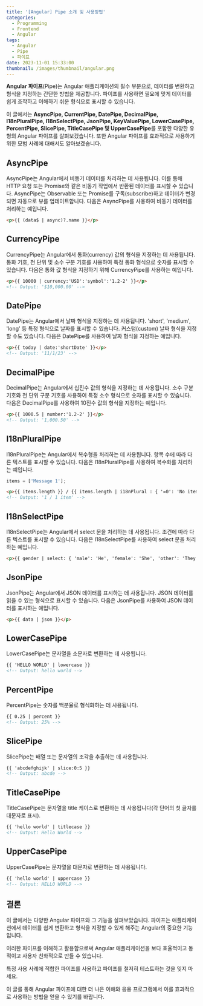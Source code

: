 ```yaml
---
title: '[Angular] Pipe 소개 및 사용방법'
categories:
  - Programming
  - Frontend
  - Angular
tags:
  - Angular
  - Pipe
  - 파이프
date: 2023-11-01 15:33:00
thumbnail: /images/thumbnail/angular.png
---
```


**Angular 파이프**(Pipe)는 Angular 애플리케이션의 필수 부분으로, 데이터를 변환하고 형식을 지정하는 간단한 방법을 제공합니다. 파이프를 사용하면 필요에 맞게 데이터를 쉽게 조작하고 이해하기 쉬운 형식으로 표시할 수 있습니다.

이 글에서는 **AsyncPipe, CurrentPipe, DatePipe, DecimalPipe, I18nPluralPipe, I18nSelectPipe, JsonPipe, KeyValuePipe, LowerCasePipe, PercentPipe, SlicePipe, TitleCasePipe 및 UpperCasePipe**를 포함한 다양한 유형의 Angular 파이프를 살펴보겠습니다. 또한 Angular 파이프를 효과적으로 사용하기 위한 모범 사례에 대해서도 알아보겠습니다.

## AsyncPipe

AsyncPipe는 Angular에서 비동기 데이터를 처리하는 데 사용됩니다. 이를 통해 HTTP 요청 또는 Promise와 같은 비동기 작업에서 반환된 데이터를 표시할 수 있습니다. AsyncPipe는 Observable 또는 Promise를 구독(subscribe)하고 데이터가 변경되면 자동으로 뷰를 업데이트합니다. 다음은 AsyncPipe를 사용하여 비동기 데이터를 처리하는 예입니다.

```html
<p>{{ (data$ | async)?.name }}</p>
```

## CurrencyPipe

CurrencyPipe는 Angular에서 통화(currency) 값의 형식을 지정하는 데 사용됩니다. 통화 기호, 천 단위 및 소수 구분 기호를 사용하여 특정 통화 형식으로 숫자를 표시할 수 있습니다. 다음은 통화 값 형식을 지정하기 위해 CurrencyPipe를 사용하는 예입니다.

```html
<p>{{ 10000 | currency:'USD':'symbol':'1.2-2' }}</p>
<!-- Output: '$10,000.00' -->
```

## DatePipe

DatePipe는 Angular에서 날짜 형식을 지정하는 데 사용됩니다. 'short', 'medium', 'long' 등 특정 형식으로 날짜를 표시할 수 있습니다. 커스텀(custom) 날짜 형식을 지정할 수도 있습니다. 다음은 DatePipe를 사용하여 날짜 형식을 지정하는 예입니다.

```html
<p>{{ today | date:'shortDate' }}</p>
<!-- Output: '11/1/23' -->
```

## DecimalPipe

DecimalPipe는 Angular에서 십진수 값의 형식을 지정하는 데 사용됩니다. 소수 구분 기호와 천 단위 구분 기호를 사용하여 특정 소수 형식으로 숫자를 표시할 수 있습니다. 다음은 DecimalPipe를 사용하여 10진수 값의 형식을 지정하는 예입니다.

```html
<p>{{ 1000.5 | number:'1.2-2' }}</p>
<!-- Output: '1,000.50' -->
```

## I18nPluralPipe

I18nPluralPipe는 Angular에서 복수형을 처리하는 데 사용됩니다. 항목 수에 따라 다른 텍스트를 표시할 수 있습니다. 다음은 I18nPluralPipe를 사용하여 복수화를 처리하는 예입니다.

```ts
items = ['Message 1'];
```

```html
<p>{{ items.length }} / {{ items.length | i18nPlural : { '=0': 'No items', '=1': '1 item', other: '# items' } }}</p>
<!-- Output: '1 / 1 item' -->
```

## I18nSelectPipe

I18nSelectPipe는 Angular에서 select 문을 처리하는 데 사용됩니다. 조건에 따라 다른 텍스트를 표시할 수 있습니다. 다음은 I18nSelectPipe를 사용하여 select 문을 처리하는 예입니다.

```html
<p>{{ gender | select: { 'male': 'He', 'female': 'She', 'other': 'They' } }}</p>
```

## JsonPipe

JsonPipe는 Angular에서 JSON 데이터를 표시하는 데 사용됩니다. JSON 데이터를 읽을 수 있는 형식으로 표시할 수 있습니다. 다음은 JsonPipe를 사용하여 JSON 데이터를 표시하는 예입니다.

```html
<p>{{ data | json }}</p>
```

## LowerCasePipe

LowerCasePipe는 문자열을 소문자로 변환하는 데 사용됩니다.

```html
{{ 'HELLO WORLD' | lowercase }}
<!-- Output: hello world -->
```

## PercentPipe

PercentPipe는 숫자를 백분율로 형식화하는 데 사용됩니다.

```html
{{ 0.25 | percent }}
<!-- Output: 25% -->
```

## SlicePipe

SlicePipe는 배열 또는 문자열의 조각을 추출하는 데 사용됩니다.

```html
{{ 'abcdefghijk' | slice:0:5 }}
<!-- Output: abcde -->
```

## TitleCasePipe

TitleCasePipe는 문자열을 title 케이스로 변환하는 데 사용됩니다(각 단어의 첫 글자를 대문자로 표시).

```html
{{ 'hello world' | titlecase }}
<!-- Output: Hello World -->
```

## UpperCasePipe

UpperCasePipe는 문자열을 대문자로 변환하는 데 사용됩니다.

```html
{{ 'hello world' | uppercase }}
<!-- Output: HELLO WORLD -->
```

## 결론

이 글에서는 다양한 Angular 파이프와 그 기능을 살펴보았습니다. 파이프는 애플리케이션에서 데이터를 쉽게 변환하고 형식을 지정할 수 있게 해주는 Angular의 중요한 기능입니다.

이러한 파이프를 이해하고 활용함으로써 Angular 애플리케이션을 보다 효율적이고 동적이고 사용자 친화적으로 만들 수 있습니다.

특정 사용 사례에 적합한 파이프를 사용하고 파이프를 철저히 테스트하는 것을 잊지 마세요.

이 글를 통해 Angular 파이프에 대한 더 나은 이해와 응용 프로그램에서 이를 효과적으로 사용하는 방법을 얻을 수 있기를 바랍니다.
